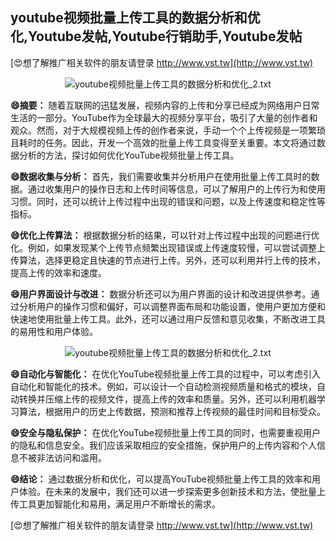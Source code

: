 ## **youtube视频批量上传工具的数据分析和优化,Youtube发帖,Youtube行销助手,Youtube发帖**

[😍想了解推广相关软件的朋友请登录 http://www.vst.tw](http://www.vst.tw)

 <center><img src="https://vst.tw/MP4/tuiguang/png/7.png" alt="youtube视频批量上传工具的数据分析和优化_2.txt"></center>

**😄摘要：**
随着互联网的迅猛发展，视频内容的上传和分享已经成为网络用户日常生活的一部分。YouTube作为全球最大的视频分享平台，吸引了大量的创作者和观众。然而，对于大规模视频上传的创作者来说，手动一个个上传视频是一项繁琐且耗时的任务。因此，开发一个高效的批量上传工具变得至关重要。本文将通过数据分析的方法，探讨如何优化YouTube视频批量上传工具。

**😄数据收集与分析：**
首先，我们需要收集并分析用户在使用批量上传工具时的数据。通过收集用户的操作日志和上传时间等信息，可以了解用户的上传行为和使用习惯。同时，还可以统计上传过程中出现的错误和问题，以及上传速度和稳定性等指标。

**😄优化上传算法：**
根据数据分析的结果，可以针对上传过程中出现的问题进行优化。例如，如果发现某个上传节点频繁出现错误或上传速度较慢，可以尝试调整上传算法，选择更稳定且快速的节点进行上传。另外，还可以利用并行上传的技术，提高上传的效率和速度。

**😄用户界面设计与改进：**
数据分析还可以为用户界面的设计和改进提供参考。通过分析用户的操作习惯和偏好，可以调整界面布局和功能设置，使用户更加方便和快速地使用批量上传工具。此外，还可以通过用户反馈和意见收集，不断改进工具的易用性和用户体验。

 <center><img src="https://vst.tw/MP4/tuiguang/png/3.png" alt="youtube视频批量上传工具的数据分析和优化_2.txt"></center>

**😄自动化与智能化：**
在优化YouTube视频批量上传工具的过程中，可以考虑引入自动化和智能化的技术。例如，可以设计一个自动检测视频质量和格式的模块，自动转换并压缩上传的视频文件，提高上传的效率和质量。另外，还可以利用机器学习算法，根据用户的历史上传数据，预测和推荐上传视频的最佳时间和目标受众。

**😄安全与隐私保护：**
在优化YouTube视频批量上传工具的同时，也需要重视用户的隐私和信息安全。我们应该采取相应的安全措施，保护用户的上传内容和个人信息不被非法访问和滥用。

**😄结论：**
通过数据分析和优化，可以提高YouTube视频批量上传工具的效率和用户体验。在未来的发展中，我们还可以进一步探索更多创新技术和方法，使批量上传工具更加智能化和易用，满足用户不断增长的需求。

[😍想了解推广相关软件的朋友请登录 http://www.vst.tw](http://www.vst.tw)



